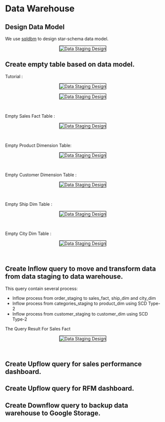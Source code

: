 # Data Warehouse

  ## Design Data Model
   
  We use [sqldbm](https://app.sqldbm.com) to design star-schema data model. 

  <p align="center">
      <img src="images/data_warehouse_design.png" style="border: 1px solid black" alt="Data Staging Design" >
  </p>

  ## Create empty table based on data model.
  Tutorial : 

  <p align="center">
      <img src="images/Create_Table_Part1.png" style="border: 1px solid black" alt="Data Staging Design" >
  </p>
  <p align="center">
      <img src="images/Create_Table_Part2.png" style="border: 1px solid black" alt="Data Staging Design" >
  </p>

  <br>


  Empty Sales Fact Table :
  <p align="center">
      <img src="images/empty_sales_fact.png" style="border: 1px solid black" alt="Data Staging Design" >
  </p>
  <br>

  Empty Product Dimension Table:
  <p align="center">
      <img src="images/empty_product_dim.png" style="border: 1px solid black" alt="Data Staging Design" >
  </p>
  <br>

  Empty Customer Dimension Table :
  <p align="center">
      <img src="images/empty_customer_dim.png" style="border: 1px solid black" alt="Data Staging Design" >
  </p>
  <br>
  
  Empty Ship Dim Table :
  <p align="center">
      <img src="images/empty_ship_dim.png" style="border: 1px solid black" alt="Data Staging Design" >
  </p>
  <br>

  Empty City Dim Table :
  <p align="center">
      <img src="images/empty_city_dim.png" style="border: 1px solid black" alt="Data Staging Design" >
  </p>
  <br>
   

  ## Create Inflow query to move and transform data from data staging to data warehouse.
  
  This query contain several process:  
  - Inflow process from order_staging to sales_fact, ship_dim and city_dim
  - Inflow process from categories_staging to product_dim using SCD Type-2
  - Inflow process from customer_staging to customer_dim using SCD Type-2
  
  
The Query Result For Sales Fact 
<p align="center">
      <img src="images/not_empty_sales_fact.png" style="border: 1px solid black" alt="Data Staging Design" >
  </p>
<br>

## Create Upflow query for sales performance dashboard.

## Create Upflow query for RFM dashboard.


## Create Downflow query to backup data warehouse to Google Storage.
